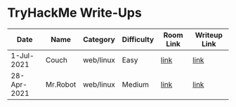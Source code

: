 # TryHackMe Write-Ups

|Date|Name|Category|Difficulty|Room Link|Writeup Link|
|----|----|--------|----------|---------|------------|
|1-Jul-2021|Couch|web/linux|Easy|<a href="https://tryhackme.com/room/couch" target="_blank">link</a>|<a href="https://dropn0w.medium.com/tryhackme-couch-ctf-beginner-friendly-detailed-528788d6f17d" target="_blank">link</a>|
|28-Apr-2021|Mr.Robot|web/linux|Medium|<a href="https://tryhackme.com/room/mrrobot" target="_blank">link</a>|[link](MrRobot/README.md)|

